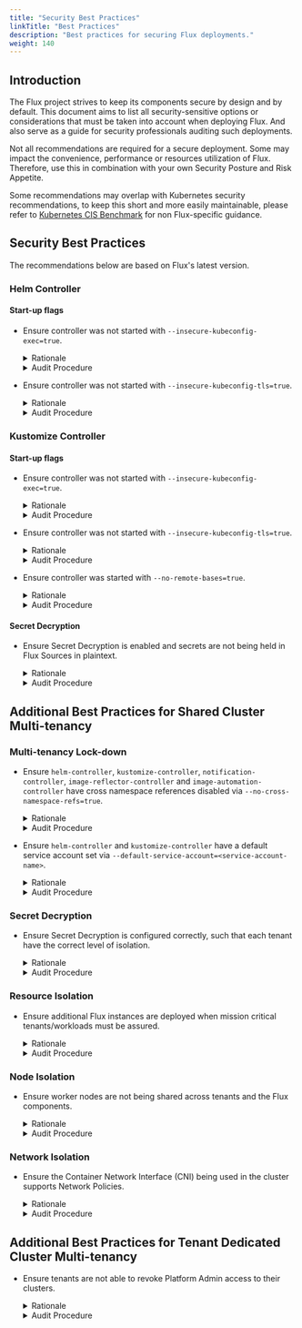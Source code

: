 ```yaml
---
title: "Security Best Practices"
linkTitle: "Best Practices"
description: "Best practices for securing Flux deployments."
weight: 140
---
```


## Introduction

The Flux project strives to keep its components secure by design and by default.
This document aims to list all security-sensitive options or considerations that
must be taken into account when deploying Flux. And also serve as a guide for
security professionals auditing such deployments.

Not all recommendations are required for a secure deployment. Some may impact the
convenience, performance or resources utilization of Flux. Therefore, use this in
combination with your own Security Posture and Risk Appetite.

Some recommendations may overlap with Kubernetes security recommendations, to keep
this short and more easily maintainable, please refer to [Kubernetes CIS Benchmark](https://www.cisecurity.org/benchmark/kubernetes) for non
Flux-specific guidance.

## Security Best Practices

The recommendations below are based on Flux's latest version.

### Helm Controller

#### Start-up flags

- Ensure controller was not started with `--insecure-kubeconfig-exec=true`.
  <details>
    <summary>Rationale</summary>
    KubeConfigs support the execution of a binary command to return the token required to authenticate against a Kubernetes cluster.

    This is very handy for acquiring contextual tokens that are time-bound (e.g. aws-iam-authenticator).  
    However, this may be open for abuse in multi-tenancy environments and therefore is disabled by default.
  </details>
  <details>
    <summary>Audit Procedure</summary>
    Check Helm Controller's pod YAML for the arguments used at start-up:
    
    ```sh
    kubectl describe pod -n flux-system -l app=helm-controller | grep -B 5 -A 10 Args
    ```
  </details>

- Ensure controller was not started with `--insecure-kubeconfig-tls=true`.
  <details>
    <summary>Rationale</summary>
    Disables the enforcement of TLS when accessing the API Server of remote clusters.
    
    This flag was created to enable scenarios in which non-production clusters need to be accessed via HTTP. Do not disable TLS in production.
  </details>
  <details>
    <summary>Audit Procedure</summary>
    Check Helm Controller's pod YAML for the arguments used at start-up:
    
    ```sh
    kubectl describe pod -n flux-system -l app=helm-controller | grep -B 5 -A 10 Args
    ```
  </details>

### Kustomize Controller

#### Start-up flags

- Ensure controller was not started with `--insecure-kubeconfig-exec=true`.
  <details>
    <summary>Rationale</summary>
    KubeConfigs support the execution of a binary command to return the token required to authenticate against a Kubernetes cluster.

  This is very handy for acquiring contextual tokens that are time-bound (e.g. aws-iam-authenticator).  
   However, this may be open for abuse in multi-tenancy environments and therefore is disabled by default.
  </details>
  <details>
    <summary>Audit Procedure</summary>
    Check Kustomize Controller's pod YAML for the arguments used at start-up:
    
    ```sh
    kubectl describe pod -n flux-system -l app=kustomize-controller | grep -B 5 -A 10 Args
    ```
  </details>

- Ensure controller was not started with `--insecure-kubeconfig-tls=true`.
  <details>
    <summary>Rationale</summary>
    Disables the enforcement of TLS when accessing the API Server of remote clusters.
    
    This flag was created to enable scenarios in which non-production clusters need to be accessed via HTTP. Do not disable TLS in production.
  </details>
  <details>
    <summary>Audit Procedure</summary>
    Check Kustomize Controller's pod YAML for the arguments used at start-up:
    
    ```sh
    kubectl describe pod -n flux-system -l app=kustomize-controller | grep -B 5 -A 10 Args
    ```
  </details>

- Ensure controller was started with `--no-remote-bases=true`.
  <details>
    <summary>Rationale</summary>
    By default the Kustomize controller allows for kustomize overlays to refer to external bases. 
    This has a performance penalty, as the bases will have to be downloaded on demand during each reconciliation.<br>
    When using external bases, there can't be any assurances that the externally declared state won't change.
    In this case, the source loses its hermetic properties. Changes in the external bases will result in changes on the cluster, regardless of whether the source has been modified since the last reconciliation.
  </details>
  <details>
    <summary>Audit Procedure</summary>
    Check Kustomize Controller's pod YAML for the arguments used at start-up:

    ```sh
    kubectl describe pod -n flux-system -l app=kustomize-controller | grep -B 5 -A 10 Args
    ```

  </details>

#### Secret Decryption

- Ensure Secret Decryption is enabled and secrets are not being held in Flux Sources in plaintext.
  <details>
    <summary>Rationale</summary>
    Helm and Kustomize Controllers have auto decryption mechanisms that can decrypt cipher texts on-demand at reconciliation time. This enables credentials (e.g. passwords, tokens) and sensitive information to be kept in an encrypted state in the sources.    
  </details>
  <details>
    <summary>Audit Procedure</summary>
    
    - Check for plaintext credentials stored in the Git Repository at both HEAD and historical commits. Auto-detection tools can be used for this such as [GitLeaks](https://github.com/zricethezav/gitleaks), [Trufflehog](https://github.com/trufflesecurity/trufflehog) and [Squealer](https://github.com/owenrumney/squealer).
    - Check whether Secret Decryption is properly enabled in each `spec.decryption` field of the cluster's `Kustomization` objects.
  </details>

## Additional Best Practices for Shared Cluster Multi-tenancy

### Multi-tenancy Lock-down

- Ensure `helm-controller`, `kustomize-controller`, `notification-controller`, `image-reflector-controller` and `image-automation-controller` have cross namespace references disabled via `--no-cross-namespace-refs=true`.

  <details>
    <summary>Rationale</summary>
    Blocks references to Flux objects across namespaces. This assumes that tenants would own one or multiple namespaces, and should not be allowed to consume other tenant's objects, as this could enable them to gain access to sources they do not (or should not) have access to.
  </details>
  <details>
    <summary>Audit Procedure</summary>
    Check the Controller's YAML for the arguments used at start-up:
    
    ```sh
    kubectl describe pod -n flux-system -l app=helm-controller | grep -B 5 -A 10 Args
    kubectl describe pod -n flux-system -l app=kustomize-controller | grep -B 5 -A 10 Args
    kubectl describe pod -n flux-system -l app=notification-controller | grep -B 5 -A 10 Args
    kubectl describe pod -n flux-system -l app=image-reflector-controller | grep -B 5 -A 10 Args
    kubectl describe pod -n flux-system -l app=image-automation-controller | grep -B 5 -A 10 Args
    ```
  </details>

- Ensure `helm-controller` and `kustomize-controller` have a default service account set via `--default-service-account=<service-account-name>`.

  <details>
    <summary>Rationale</summary>
    Enforces all reconciliations to impersonate a given Service Account, effectively disabling the use of the privileged service account that would otherwise be used by the controller.
    Tenants must set a service account for each object that is responsible for applying changes to the Cluster (i.e. [HelmRelease](https://fluxcd.io/docs/components/helm/helmreleases/#enforce-impersonation) and [Kustomization](https://fluxcd.io/docs/components/helm/helmreleases/#enforce-impersonation)), otherwise Kubernetes's API Server will not authorize the changes. NB: It is recommended that the default service account used has no permissions set to the control plane.
  </details>
  <details>
    <summary>Audit Procedure</summary>
    Check the Controller's YAML for the arguments used at start-up:
    
    ```sh
    kubectl describe pod -n flux-system -l app=helm-controller | grep -B 5 -A 10 Args
    kubectl describe pod -n flux-system -l app=kustomize-controller | grep -B 5 -A 10 Args
    ```
  </details>

### Secret Decryption

- Ensure Secret Decryption is configured correctly, such that each tenant have the correct level of isolation.
  <details>
    <summary>Rationale</summary>
    The secret decryption configuration must be aligned with the level of isolation required across tenants.
    - For higher isolation, each tenant must have their own Key Encryption Key (KEK) configured. Note that the access controls to the aforementioned keys must also be aligned for better isolation.
    - For lower isolation requirements, or for secrets that are shared across multiple tenants, cluster-level keys could be used.
  </details>
  <details>
    <summary>Audit Procedure</summary>
    
    - Check whether the Secret Provider configuration is security hardened. Please seek [SOPS](https://github.com/mozilla/sops) and [SealedSecrets](https://github.com/bitnami-labs/sealed-secrets) documentation for how to best implement each solution.
    - When SealedSecrets are employed, pay special attention to the scopes being used.
  </details>

### Resource Isolation

- Ensure additional Flux instances are deployed when mission critical tenants/workloads must be assured.

  <details>
    <summary>Rationale</summary>
    Sharing the same instances of Flux Components across all tenants including the Platform Admin, will lead to all reconciliations competing for the same resources. In addition, all Flux objects will be placed on the same queue for reconciliation which is limited by the number of workers set by each controller (i.e. `--concurrent=20`), which could cause reconciliation intervals not to be accurately honored.
    For improved reliability, additional instances of Flux Components could be deployed in specific namespaces, effectively creating separate "lanes" that are not disrupted by noisy neighbors. An example of this approach would be having additional instances of both Kustomize and Helm controllers that focuses on applying platform level changes, which do not compete with Tenants changes.  
  </details>
  <details>
    <summary>Audit Procedure</summary>
    Check for the existence of additional Flux controllers instances and their respective scopes. Each "non-global" controller must be started with `--watch-all-namespaces=false` and have the namespace scope set via environment variable `RUNTIME_NAMESPACE`:
    
    ```sh
    kubectl describe pod -n flux-system -l app=kustomize-controller | grep -B 5 -A 10 Args
    kubectl describe pod -n flux-system -l app=helm-controller | grep -B 5 -A 10 Args
    kubectl describe pod -n flux-system -l app=source-controller | grep -B 5 -A 10 Args
    ```
  </details>

### Node Isolation

- Ensure worker nodes are not being shared across tenants and the Flux components.

  <details>
    <summary>Rationale</summary>
    Pods sharing the same worker node may enable threat vectors which might enable a malicious tenant to have a negative impact on the Confidentiality, Integrity or Availability of the co-located pods.
    The Flux components may have Control Plane privileges while some tenants may not. A co-located pod could leverage its privileges in the shared worker node to bypass its own Control Plane access limitations by compromising one of the co-located Flux components. For cases in which cross-tenant isolation requirements must be enforced, the same risks apply.
    Employ techniques to enforce that untrusted workloads are sandboxed. And, ensure that worker nodes are only shared when within the acceptable risks by your security requirements.
  </details>
  <details>
    <summary>Audit Procedure</summary>
    - Check whether you adhere to [Kubernetes Node Isolation Guidelines](https://kubernetes.io/docs/concepts/security/multi-tenancy/#node-isolation)
    - Check whether there are Admission Controllers/OPA blocking tenants from creating privileged containers.
    - Check whether [RuntimeClass](https://kubernetes.io/docs/concepts/containers/runtime-class/) is being employed to sandbox workloads that may be scheduled in shared worker nodes.
    - Check whether [Taints and Tolerations](https://kubernetes.io/docs/concepts/scheduling-eviction/taint-and-toleration/) are being used to decrease the likelihood of sharing worker nodes across tenants, or with the Flux controllers. Some cloud providers have this encapsulated as Node Pools.
  </details>

### Network Isolation

- Ensure the Container Network Interface (CNI) being used in the cluster supports Network Policies.

  <details>
    <summary>Rationale</summary>
    Flux relies on Network Policies to ensure that only Flux components have direct access to the source artifacts kept in the Source Controller.
  </details>
  <details>
    <summary>Audit Procedure</summary>
    - Check whether you adhere to [Kubernetes Network Isolation Guidelines](https://kubernetes.io/docs/concepts/security/multi-tenancy/#network-isolation)
    - Create a [Network Policy](https://fluxcd.io/docs/flux-e2e/#fluxs-default-configuration-for-networkpolicy) and confirm it is being enforced by the CNI.
  </details>

## Additional Best Practices for Tenant Dedicated Cluster Multi-tenancy

- Ensure tenants are not able to revoke Platform Admin access to their clusters.

  <details>
    <summary>Rationale</summary>
    In environments in which a management cluster is used to bootstrap and manage other clusters, it is important to ensure that a tenant is not allowed to revoke access from the Platform Admin, effectively denying the Management Cluster the ability to further reconcile changes into the tenant's Cluster.
    The Platform Admin should make sure that at the tenant’s cluster bootstrap process, this is taken into the account and a breakglass procedure is in place to recover access without the need to rebuild the cluster.
  </details>
  <details>
    <summary>Audit Procedure</summary>
    - Check whether alerts are in place in case the Remote Apply operations fails.
    - Check the permission set given to the tenant's users and applications is not overly privileged.
    - Check whether there are Admission Controllers/OPA rules blocking changes in Platform Admin's permissions and overall resources.
  </details>

